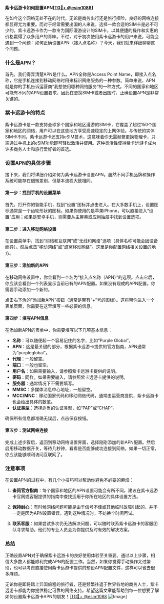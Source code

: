 **紫卡远游卡如何設置APN[[TG💪+ @esim1088](https://t.me/s/esim1088)]**

在如今这个网络无处不在的时代，无论是商务出行还是旅行探险，良好的网络连接都显得尤为重要。而对于经常需要出国的人来说，选择一款合适的SIM卡是必不可少的。紫卡远游卡作为一款专为国际漫游设计的SIM卡，以其便捷的操作和实惠的价格赢得了众多用户的青睐。不过，对于初次使用紫卡远游卡的用户来说，可能会遇到一个问题：如何正确设置APN（接入点名称）？今天，我们就来详细聊聊这个问题。

### 什么是APN？

首先，我们得弄清楚APN是什么。APN全称是Access Point Name，即接入点名称，它是手机连接到移动网络时用来标识网络服务的一种参数。简单来说，APN就是你的手机告诉运营商“我想使用哪种网络服务”的一种方式。不同的国家和地区可能有不同的APN设置要求，因此在更换SIM卡或者出国时，正确设置APN是非常关键的。

### 紫卡远游卡的特点

紫卡远游卡是一款支持全球多个国家和地区漫游的SIM卡，它覆盖了超过150个国家和地区的网络，用户可以在这些地方享受高速稳定的上网体验。与传统的实体SIM卡不同，紫卡远游卡还支持eSIM技术，这意味着你无需频繁更换物理卡，只需通过手机上的eSIM功能即可轻松激活并使用。这种灵活性使得紫卡远游卡成为许多商务人士和旅行爱好者的首选。

### 设置APN的具体步骤

接下来，我们将详细介绍如何为紫卡远游卡设置APN。虽然不同手机品牌和操作系统可能存在细微差别，但基本流程大致相同。

#### 第一步：找到手机的设置菜单

首先，打开你的智能手机，找到“设置”图标并点击进入。在大多数手机上，设置图标通常是一个齿轮形状的图标。如果你使用的是苹果iPhone，可以直接进入“设置”应用；如果是安卓手机，则需要从主屏幕或应用抽屉中找到设置选项。

#### 第二步：进入移动网络设置

在设置菜单中，找到“网络和互联网”或“无线和网络”选项（具体名称可能会因设备而异）。然后点击“移动网络”或“蜂窝移动网络”。这里是你配置网络相关设置的地方。

#### 第三步：添加新的APN

在移动网络设置中，你会看到一个名为“接入点名称（APN）”的选项。点击它后，你应该会看到一个列表显示当前已有的APN配置。如果没有现成的APN配置，你需要手动添加一个新的。

点击右下角的“添加新APN”按钮（通常是带有“+”号的图标）。这将带你进入一个表单页面，你需要在这里填写一些必要的信息。

#### 第四步：填写APN信息

在添加新APN的表单中，你需要填写以下几项基本信息：

- **名称**：可以随便起一个容易记住的名字，比如“Purple Global”。
- **APN**：这是最关键的部分，根据紫卡远游卡提供的官方指南，APN通常为“purpleglobal”。
- **代理**：一般留空。
- **端口**：一般也留空。
- **用户名**：如果需要输入，请参照紫卡远游卡提供的说明。
- **密码**：同样，如果需要输入，请参照紫卡远游卡提供的说明。
- **服务器**：通常情况下不需要填写。
- **MMSC**：多媒体消息中心地址，一般留空。
- **MCC/MNC**：移动国家代码和移动网络代码，通常由运营商提供，紫卡远游卡也会给出具体的数值。
- **认证类型**：选择适当的认证类型，如“PAP”或“CHAP”。

确保所有信息都准确无误后，点击保存按钮。

#### 第五步：测试网络连接

完成上述步骤后，返回到移动网络设置界面，选择刚刚添加的新APN配置。然后启用移动数据开关，等待几秒钟，看看是否能够成功连接到网络。如果一切正常，你应该能够顺利访问互联网了。

### 注意事项

在设置APN的过程中，有几个小技巧可以帮助你避免不必要的麻烦：

1. **查阅官方指南**：每个国家和地区的APN设置可能会有所不同，建议在紫卡远游卡官网或客服提供的指南中查找适用于你所在地区的具体设置方法。
   
2. **保持耐心**：有时候网络问题可能是由于信号不佳或其他临时故障引起的，并不一定是因为APN设置错误。遇到这种情况时，不妨换个时间再试。

3. **联系客服**：如果尝试多次仍无法解决问题，可以随时联系紫卡远游卡的客服团队寻求帮助。他们的专业人员会为你提供及时有效的解决方案。

### 总结

正确设置APN对于确保紫卡远游卡的良好使用体验至关重要。通过以上步骤，相信大多数人都能顺利完成APN的配置工作。当然，如果你觉得手动操作太过繁琐，也可以考虑直接使用紫卡远游卡提供的预设APN配置文件，这样可以省去很多麻烦。

无论你是即将踏上异国旅程的旅行者，还是频繁往返于世界各地的商务人士，紫卡远游卡都能为你提供稳定可靠的网络支持。希望这篇文章能帮助到每一位想要了解如何设置紫卡远游卡APN的朋友！[[TG💪+ @esim1088](https://t.me/s/esim1088) ![Image](https://i.postimg.cc/4NQfJmqS/Snipaste-2025-05-13-00-14-12.png)]